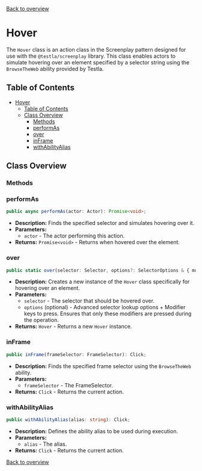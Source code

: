 [Back to overview](../../screenplay_elements.md)

# Hover

The `Hover` class is an action class in the Screenplay pattern designed for use with the `@testla/screenplay` library. This class enables actors to simulate hovering over an element specified by a selector string using the `BrowseTheWeb` ability provided by Testla.

## Table of Contents

- [Hover](#hover)
  - [Table of Contents](#table-of-contents)
  - [Class Overview](#class-overview)
    - [Methods](#methods)
    - [performAs](#performas)
    - [over](#over)
    - [inFrame](#inframe)
    - [withAbilityAlias](#withabilityalias)

## Class Overview

### Methods

### performAs

```typescript
public async performAs(actor: Actor): Promise<void>;
```

- **Description:** Finds the specified selector and simulates hovering over it.
- **Parameters:**
  - `actor` - The actor performing this action.
- **Returns:** `Promise<void>` - Returns when hovered over the element.

### over

```typescript
public static over(selector: Selector, options?: SelectorOptions & { modifiers?: ('Alt' | 'Control' | 'Meta' | 'Shift')[] }): Hover;
```

- **Description:** Creates a new instance of the `Hover` class specifically for hovering over an element.
- **Parameters:**
  - `selector` - The selector that should be hovered over.
  - `options` (optional) - Advanced selector lookup options + Modifier keys to press. Ensures that only these modifiers are pressed during the operation.
- **Returns:** `Hover` - Returns a new `Hover` instance.

### inFrame

```typescript
public inFrame(frameSelector: FrameSelector): Click;
```

- **Description:** Finds the specified frame selector using the `BrowseTheWeb` ability.
- **Parameters:**
  - `frameSelector` - The FrameSelector.
- **Returns:** `Click` - Returns the current action.

### withAbilityAlias

```typescript
public withAbilityAlias(alias: string): Click;
```

- **Description:** Defines the ability alias to be used during execution.
- **Parameters:**
  - `alias` - The alias.
- **Returns:** `Click` - Returns the current action.

[Back to overview](../../screenplay_elements.md)